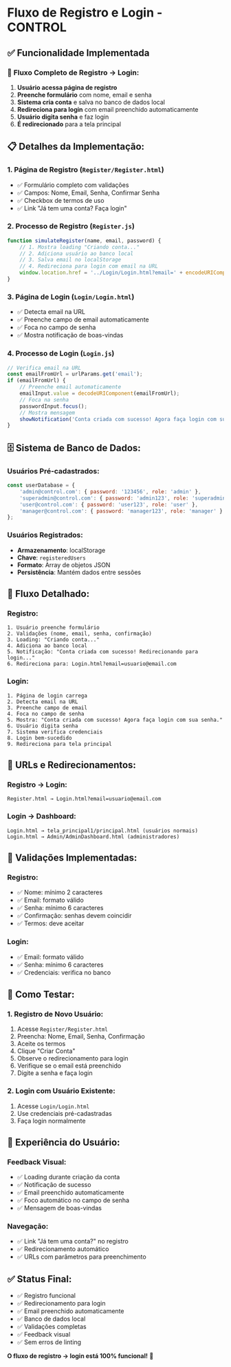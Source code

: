 # Fluxo de Registro e Login - CONTROL

## ✅ Funcionalidade Implementada

### 🔄 **Fluxo Completo de Registro → Login:**

1. **Usuário acessa página de registro**
2. **Preenche formulário** com nome, email e senha
3. **Sistema cria conta** e salva no banco de dados local
4. **Redireciona para login** com email preenchido automaticamente
5. **Usuário digita senha** e faz login
6. **É redirecionado** para a tela principal

## 📋 **Detalhes da Implementação:**

### **1. Página de Registro (`Register/Register.html`)**
- ✅ Formulário completo com validações
- ✅ Campos: Nome, Email, Senha, Confirmar Senha
- ✅ Checkbox de termos de uso
- ✅ Link "Já tem uma conta? Faça login"

### **2. Processo de Registro (`Register.js`)**
```javascript
function simulateRegister(name, email, password) {
    // 1. Mostra loading "Criando conta..."
    // 2. Adiciona usuário ao banco local
    // 3. Salva email no localStorage
    // 4. Redireciona para login com email na URL
    window.location.href = '../Login/Login.html?email=' + encodeURIComponent(email);
}
```

### **3. Página de Login (`Login/Login.html`)**
- ✅ Detecta email na URL
- ✅ Preenche campo de email automaticamente
- ✅ Foca no campo de senha
- ✅ Mostra notificação de boas-vindas

### **4. Processo de Login (`Login.js`)**
```javascript
// Verifica email na URL
const emailFromUrl = urlParams.get('email');
if (emailFromUrl) {
    // Preenche email automaticamente
    emailInput.value = decodeURIComponent(emailFromUrl);
    // Foca na senha
    passwordInput.focus();
    // Mostra mensagem
    showNotification('Conta criada com sucesso! Agora faça login com sua senha.', 'success');
}
```

## 🗄️ **Sistema de Banco de Dados:**

### **Usuários Pré-cadastrados:**
```javascript
const userDatabase = {
    'admin@control.com': { password: '123456', role: 'admin' },
    'superadmin@control.com': { password: 'admin123', role: 'superadmin' },
    'user@control.com': { password: 'user123', role: 'user' },
    'manager@control.com': { password: 'manager123', role: 'manager' }
};
```

### **Usuários Registrados:**
- **Armazenamento**: localStorage
- **Chave**: `registeredUsers`
- **Formato**: Array de objetos JSON
- **Persistência**: Mantém dados entre sessões

## 🔄 **Fluxo Detalhado:**

### **Registro:**
```
1. Usuário preenche formulário
2. Validações (nome, email, senha, confirmação)
3. Loading: "Criando conta..."
4. Adiciona ao banco local
5. Notificação: "Conta criada com sucesso! Redirecionando para login..."
6. Redireciona para: Login.html?email=usuario@email.com
```

### **Login:**
```
1. Página de login carrega
2. Detecta email na URL
3. Preenche campo de email
4. Foca no campo de senha
5. Mostra: "Conta criada com sucesso! Agora faça login com sua senha."
6. Usuário digita senha
7. Sistema verifica credenciais
8. Login bem-sucedido
9. Redireciona para tela principal
```

## 🎯 **URLs e Redirecionamentos:**

### **Registro → Login:**
```
Register.html → Login.html?email=usuario@email.com
```

### **Login → Dashboard:**
```
Login.html → tela_principal1/principal.html (usuários normais)
Login.html → Admin/AdminDashboard.html (administradores)
```

## 🔐 **Validações Implementadas:**

### **Registro:**
- ✅ Nome: mínimo 2 caracteres
- ✅ Email: formato válido
- ✅ Senha: mínimo 6 caracteres
- ✅ Confirmação: senhas devem coincidir
- ✅ Termos: deve aceitar

### **Login:**
- ✅ Email: formato válido
- ✅ Senha: mínimo 6 caracteres
- ✅ Credenciais: verifica no banco

## 🧪 **Como Testar:**

### **1. Registro de Novo Usuário:**
1. Acesse `Register/Register.html`
2. Preencha: Nome, Email, Senha, Confirmação
3. Aceite os termos
4. Clique "Criar Conta"
5. Observe o redirecionamento para login
6. Verifique se o email está preenchido
7. Digite a senha e faça login

### **2. Login com Usuário Existente:**
1. Acesse `Login/Login.html`
2. Use credenciais pré-cadastradas
3. Faça login normalmente

## 📱 **Experiência do Usuário:**

### **Feedback Visual:**
- ✅ Loading durante criação da conta
- ✅ Notificação de sucesso
- ✅ Email preenchido automaticamente
- ✅ Foco automático no campo de senha
- ✅ Mensagem de boas-vindas

### **Navegação:**
- ✅ Link "Já tem uma conta?" no registro
- ✅ Redirecionamento automático
- ✅ URLs com parâmetros para preenchimento

## ✅ **Status Final:**
- ✅ Registro funcional
- ✅ Redirecionamento para login
- ✅ Email preenchido automaticamente
- ✅ Banco de dados local
- ✅ Validações completas
- ✅ Feedback visual
- ✅ Sem erros de linting

**O fluxo de registro → login está 100% funcional!** 🎉
